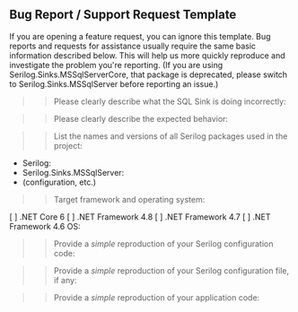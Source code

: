 Bug Report / Support Request Template
--------------------------------------
If you are opening a feature request, you can ignore this template. Bug reports and requests for assistance usually require the same basic information described below. This will help us more quickly reproduce and investigate the problem you're reporting. (If you are using Serilog.Sinks.MSSqlServerCore, that package is deprecated, please switch to Serilog.Sinks.MSSqlServer before reporting an issue.)

>> Please clearly describe what the SQL Sink is doing incorrectly:

>> Please clearly describe the expected behavior:

>> List the names and versions of all Serilog packages used in the project:

- Serilog: 
- Serilog.Sinks.MSSqlServer: 
- (configuration, etc.)

>> Target framework and operating system:

[ ] .NET Core 6
[ ] .NET Framework 4.8
[ ] .NET Framework 4.7
[ ] .NET Framework 4.6
OS: 

>> Provide a *simple* reproduction of your Serilog configuration code:

>> Provide a *simple* reproduction of your Serilog configuration file, if any:

>> Provide a *simple* reproduction of your application code:
